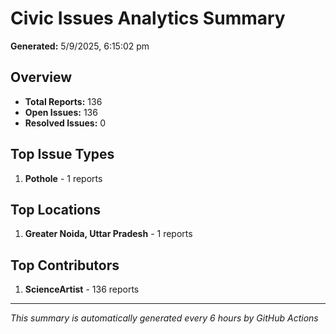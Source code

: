 #  Civic Issues Analytics Summary

**Generated:** 5/9/2025, 6:15:02 pm

##  Overview
- **Total Reports:** 136
- **Open Issues:** 136
- **Resolved Issues:** 0

##  Top Issue Types
1. **Pothole** - 1 reports

##  Top Locations
1. **Greater Noida, Uttar Pradesh** - 1 reports

##  Top Contributors
1. **ScienceArtist** - 136 reports

---
*This summary is automatically generated every 6 hours by GitHub Actions*

